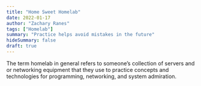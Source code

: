 ```yaml
---
title: "Home Sweet Homelab"
date: 2022-01-17
author: "Zachary Ranes"
tags: ["Homelab"]
summary: "Practice helps avoid mistakes in the future"
hideSummary: false
draft: true
---
```


The term homelab in general refers to someone’s collection of servers and or networking equipment that they use to practice concepts and technologies for programming, networking, and system admiration.
